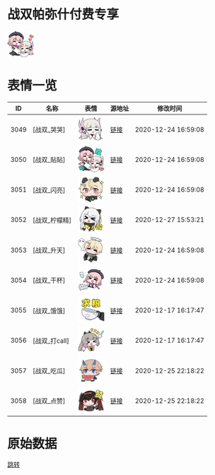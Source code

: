 # 战双帕弥什付费专享

<img src="./cover.png" height="60" alt="cover" />

# 表情一览

|ID|名称|表情|源地址|修改时间|
|----|----|----|----|----|
|3049|[战双_哭哭]|<img src="./pic/003049_%5B战双_哭哭%5D.png" height="60" alt="哭哭"/>|[链接](http://i0.hdslb.com/bfs/emote/2c6503fa5768a206cb04223261c3640a13c1d578.png)|2020-12-24 16:59:08|
|3050|[战双_贴贴]|<img src="./pic/003050_%5B战双_贴贴%5D.png" height="60" alt="贴贴"/>|[链接](http://i0.hdslb.com/bfs/emote/6cd0dee341ea6b5366556406a42fdb9a021c20a8.png)|2020-12-24 16:59:08|
|3051|[战双_闪亮]|<img src="./pic/003051_%5B战双_闪亮%5D.png" height="60" alt="闪亮"/>|[链接](http://i0.hdslb.com/bfs/emote/c9c4214fa4610d0ccd58ce979087ed89bb38c752.png)|2020-12-24 16:59:08|
|3052|[战双_柠檬精]|<img src="./pic/003052_%5B战双_柠檬精%5D.png" height="60" alt="柠檬精"/>|[链接](http://i0.hdslb.com/bfs/emote/fc059b8b691910d6d1d0e776faaca03bf2e7f01a.png)|2020-12-27 15:53:21|
|3053|[战双_升天]|<img src="./pic/003053_%5B战双_升天%5D.png" height="60" alt="升天"/>|[链接](http://i0.hdslb.com/bfs/emote/9804adcf0a6016965567291ca4275a302f2b2d09.png)|2020-12-24 16:59:08|
|3054|[战双_干杯]|<img src="./pic/003054_%5B战双_干杯%5D.png" height="60" alt="干杯"/>|[链接](http://i0.hdslb.com/bfs/emote/a429c0f83a8929921867edcab62e7d47bd2d3352.png)|2020-12-24 16:59:08|
|3055|[战双_饿饿]|<img src="./pic/003055_%5B战双_饿饿%5D.png" height="60" alt="饿饿"/>|[链接](http://i0.hdslb.com/bfs/emote/0397d171d929b3012a95fde77b2e9ba5c0882049.png)|2020-12-17 16:17:47|
|3056|[战双_打call]|<img src="./pic/003056_%5B战双_打call%5D.png" height="60" alt="打call"/>|[链接](http://i0.hdslb.com/bfs/emote/147eb435e18d211de9cced01acbfcc44928a1b21.png)|2020-12-17 16:17:47|
|3057|[战双_吃瓜]|<img src="./pic/003057_%5B战双_吃瓜%5D.png" height="60" alt="吃瓜"/>|[链接](http://i0.hdslb.com/bfs/emote/2bbef5c306b1b73cb9c4f8a95e4be355a33d7eb1.png)|2020-12-25 22:18:22|
|3058|[战双_点赞]|<img src="./pic/003058_%5B战双_点赞%5D.png" height="60" alt="点赞"/>|[链接](http://i0.hdslb.com/bfs/emote/cf28bd56d58acf7a61ad6848b966796fc3a875b9.png)|2020-12-25 22:18:22|

# 原始数据

[跳转](./raw.json)

